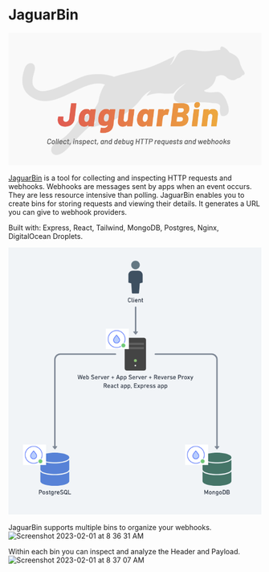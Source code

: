 # JaguarBin

![JaguarBin logo](jaguarbin.png)

[JaguarBin](https://jaguarbin.teamjaguar.org/) is a tool for collecting and inspecting HTTP requests and webhooks. Webhooks are messages sent by apps when an event occurs. They are less resource intensive than polling. JaguarBin enables you to create bins for storing requests and viewing their details. It generates a URL you can give to webhook providers.

Built with: Express, React, Tailwind, MongoDB, Postgres, Nginx, DigitalOcean Droplets.

![JaguarBin logo](nodes.png)

JaguarBin supports multiple bins to organize your webhooks.
![Screenshot 2023-02-01 at 8 36 31 AM](https://user-images.githubusercontent.com/74154385/216058822-db882063-e202-4d56-aa8b-9456139bac6b.png)

Within each bin you can inspect and analyze the Header and Payload.
![Screenshot 2023-02-01 at 8 37 07 AM](https://user-images.githubusercontent.com/74154385/216059174-25d9a63b-e039-4cb6-967b-598750a201e2.png)
